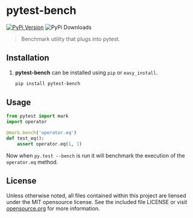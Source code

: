 # pytest-bench
[![PyPi Version](https://pypip.in/v/pytest-bench/badge.png)](https://pypi.python.org/pypi/pytest-bench)
![PyPi Downloads](https://pypip.in/d/pytest-bench/badge.png)
> Benchmark utility that plugs into pytest.

## Installation

1. **pytest-bench** can be installed using `pip` or `easy_install`.

   ```sh
   pip install pytest-bench
   ```

## Usage

```python
from pytest import mark
import operator

@mark.bench('operator.eq')
def test_eq():
    assert operator.eq(1, 1)
```

Now when `py.test --bench` is run it will benchmark the execution of the `operator.eq` method.

## License

Unless otherwise noted, all files contained within this project are liensed under the MIT opensource license. See the included file LICENSE or visit [opensource.org][] for more information.

[opensource.org]: http://opensource.org/licenses/MIT
